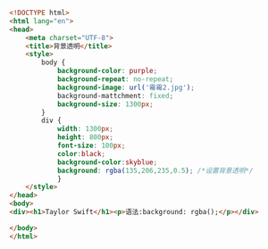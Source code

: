 
<BlogInfo id="278" title="34.背景透明" author="白日梦想猿" pv=0 read_times=0 pre_cost_time=0分33秒 category="css学习" tag_list="['css学习']" create_time="2020.07.18 23:54:43" update_time="2020.10.05 22:30:20" />

```html
<!DOCTYPE html>
<html lang="en">
<head>
    <meta charset="UTF-8">
    <title>背景透明</title>
    <style>
        body {
            background-color: purple;
            background-repeat: no-repeat;
            background-image: url('霉霉2.jpg');
            background-mattchment: fixed;
            background-size: 1300px;
        }
        div {
            width: 1300px;
            height: 800px;
            font-size: 100px;
            color:black;
            background-color:skyblue;
            background: rgba(135,206,235,0.5); /*设置背景透明*/
            }
    </style>
</head>
<body>
<div><h1>Taylor Swift</h1><p>语法:background: rgba();</p></div>

</body>
</html>
```
